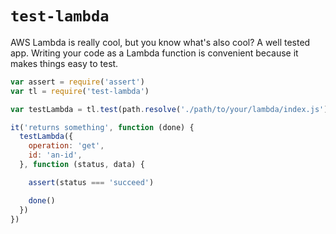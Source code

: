 # `test-lambda`

AWS Lambda is really cool, but you know what's also cool? A well tested app. Writing your code as a Lambda function is convenient because it makes things easy to test.

```js
var assert = require('assert')
var tl = require('test-lambda')

var testLambda = tl.test(path.resolve('./path/to/your/lambda/index.js'))

it('returns something', function (done) {
  testLambda({
    operation: 'get',
    id: 'an-id',
  }, function (status, data) {

    assert(status === 'succeed')    

    done()
  })
})
```

